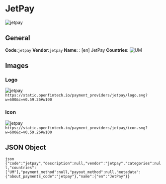 # JetPay 
![jetpay](https://static.openfintech.io/payment_providers/jetpay/logo.svg?w=600&c=v0.59.26#w100) 
## General 
**Code:**`jetpay` 
**Vendor:**`jetpay` 
**Name:** 
:	[en] JetPay 
**Countries:** 
![UM](https://cdnjs.cloudflare.com/ajax/libs/flag-icon-css/3.3.0/flags/4x3/UM.svg#w24) 
 
## Images 
### Logo 
![jetpay](https://static.openfintech.io/payment_providers/jetpay/logo.svg?w=600&c=v0.59.26#w100) 
``` https://static.openfintech.io/payment_providers/jetpay/logo.svg?w=600&c=v0.59.26#w100 ``` 
### Icon 
![jetpay](https://static.openfintech.io/payment_providers/jetpay/icon.svg?w=600&c=v0.59.26#w100) 
``` https://static.openfintech.io/payment_providers/jetpay/icon.svg?w=600&c=v0.59.26#w100 ``` 
## JSON Object 
```json {"code":"jetpay","description":null,"vendor":"jetpay","categories":null,"countries":["UM"],"payment_method":null,"payout_method":null,"metadata":{"about_payments_code":"jetpay"},"name":{"en":"JetPay"}} ``` 
